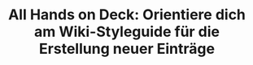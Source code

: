 # <p align="center">All Hands on Deck: Orientiere dich am Wiki-Styleguide für die Erstellung neuer Einträge</p>




